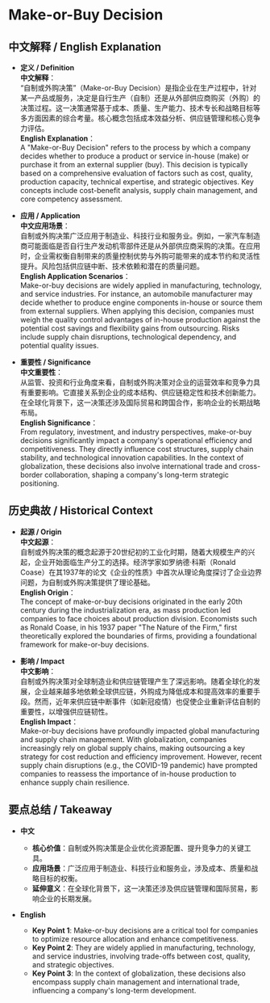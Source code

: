 # Make-or-Buy Decision

## 中文解释 / English Explanation

* **定义 / Definition**  
  **中文解释**：  
  “自制或外购决策”（Make-or-Buy Decision）是指企业在生产过程中，针对某一产品或服务，决定是自行生产（自制）还是从外部供应商购买（外购）的决策过程。这一决策通常基于成本、质量、生产能力、技术专长和战略目标等多方面因素的综合考量。核心概念包括成本效益分析、供应链管理和核心竞争力评估。  
  **English Explanation**：  
  A "Make-or-Buy Decision" refers to the process by which a company decides whether to produce a product or service in-house (make) or purchase it from an external supplier (buy). This decision is typically based on a comprehensive evaluation of factors such as cost, quality, production capacity, technical expertise, and strategic objectives. Key concepts include cost-benefit analysis, supply chain management, and core competency assessment.

* **应用 / Application**  
  **中文应用场景**：  
  自制或外购决策广泛应用于制造业、科技行业和服务业。例如，一家汽车制造商可能面临是否自行生产发动机零部件还是从外部供应商采购的决策。在应用时，企业需权衡自制带来的质量控制优势与外购可能带来的成本节约和灵活性提升。风险包括供应链中断、技术依赖和潜在的质量问题。  
  **English Application Scenarios**：  
  Make-or-buy decisions are widely applied in manufacturing, technology, and service industries. For instance, an automobile manufacturer may decide whether to produce engine components in-house or source them from external suppliers. When applying this decision, companies must weigh the quality control advantages of in-house production against the potential cost savings and flexibility gains from outsourcing. Risks include supply chain disruptions, technological dependency, and potential quality issues.

* **重要性 / Significance**  
  **中文重要性**：  
  从监管、投资和行业角度来看，自制或外购决策对企业的运营效率和竞争力具有重要影响。它直接关系到企业的成本结构、供应链稳定性和技术创新能力。在全球化背景下，这一决策还涉及国际贸易和跨国合作，影响企业的长期战略布局。  
  **English Significance**：  
  From regulatory, investment, and industry perspectives, make-or-buy decisions significantly impact a company's operational efficiency and competitiveness. They directly influence cost structures, supply chain stability, and technological innovation capabilities. In the context of globalization, these decisions also involve international trade and cross-border collaboration, shaping a company's long-term strategic positioning.

## 历史典故 / Historical Context

* **起源 / Origin**  
  **中文起源**：  
  自制或外购决策的概念起源于20世纪初的工业化时期，随着大规模生产的兴起，企业开始面临生产分工的选择。经济学家如罗纳德·科斯（Ronald Coase）在其1937年的论文《企业的性质》中首次从理论角度探讨了企业边界问题，为自制或外购决策提供了理论基础。  
  **English Origin**：  
  The concept of make-or-buy decisions originated in the early 20th century during the industrialization era, as mass production led companies to face choices about production division. Economists such as Ronald Coase, in his 1937 paper "The Nature of the Firm," first theoretically explored the boundaries of firms, providing a foundational framework for make-or-buy decisions.

* **影响 / Impact**  
  **中文影响**：  
  自制或外购决策对全球制造业和供应链管理产生了深远影响。随着全球化的发展，企业越来越多地依赖全球供应链，外购成为降低成本和提高效率的重要手段。然而，近年来供应链中断事件（如新冠疫情）也促使企业重新评估自制的重要性，以增强供应链韧性。  
  **English Impact**：  
  Make-or-buy decisions have profoundly impacted global manufacturing and supply chain management. With globalization, companies increasingly rely on global supply chains, making outsourcing a key strategy for cost reduction and efficiency improvement. However, recent supply chain disruptions (e.g., the COVID-19 pandemic) have prompted companies to reassess the importance of in-house production to enhance supply chain resilience.

## 要点总结 / Takeaway

* **中文**  
  - **核心价值**：自制或外购决策是企业优化资源配置、提升竞争力的关键工具。  
  - **应用场景**：广泛应用于制造业、科技行业和服务业，涉及成本、质量和战略目标的权衡。  
  - **延伸意义**：在全球化背景下，这一决策还涉及供应链管理和国际贸易，影响企业的长期发展。  

* **English**  
  - **Key Point 1**: Make-or-buy decisions are a critical tool for companies to optimize resource allocation and enhance competitiveness.  
  - **Key Point 2**: They are widely applied in manufacturing, technology, and service industries, involving trade-offs between cost, quality, and strategic objectives.  
  - **Key Point 3**: In the context of globalization, these decisions also encompass supply chain management and international trade, influencing a company's long-term development.